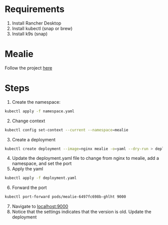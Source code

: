 # Requirements

1. Install Rancher Desktop
2. Install kubectl (snap or brew)
3. Install k9s (snap)

# Mealie

Follow the project [here](https://docs.mealie.io/)

# Steps

1. Create the namespace:

```sh
kubectl apply -f namespace.yaml
```

2. Change context

```sh
kubectl config set-context --current --namespace=mealie
```

3. Create a deployment

```sh
kubectl create deployment --image=nginx mealie -o=yaml --dry-run > deployment.yaml
```

4. Update the deployment.yaml file to change from nginx to mealie, add a namespace, and set the port
5. Apply the yaml

```sh
kubectl apply -f deployment.yaml
```

6. Forward the port

```sh
kubectl port-forward pods/mealie-6497fc698b-ghlht 9000
```

7. Navigate to [localhost:9000](http://localhost:9000)
8. Notice that the settings indicates that the version is old. Update the deployment
